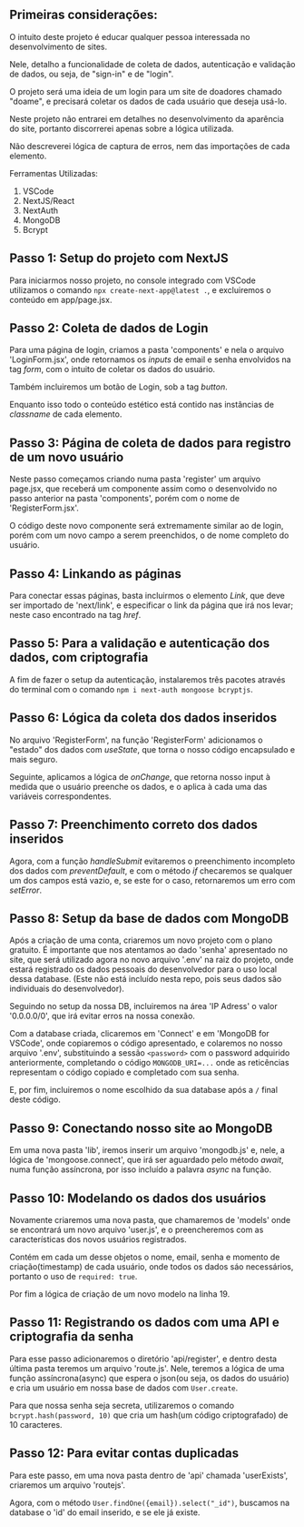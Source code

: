 ## Primeiras considerações:
O intuito deste projeto é educar qualquer pessoa interessada no desenvolvimento de sites.

Nele, detalho a funcionalidade de coleta de dados, autenticação e validação de dados, ou seja, de "sign-in" e de "login".

O projeto será uma ideia de um login para um site de doadores chamado "doame", e precisará coletar os dados de cada usuário que deseja usá-lo.

Neste projeto não entrarei em detalhes no desenvolvimento da aparência do site, portanto discorrerei apenas sobre a lógica utilizada.

Não descreverei lógica de captura de erros, nem das importações de cada elemento.


Ferramentas Utilizadas: 
1. VSCode
2. NextJS/React
3. NextAuth
4. MongoDB
5. Bcrypt


## Passo 1: Setup do projeto com NextJS
Para iniciarmos nosso projeto, no console integrado com VSCode utilizamos o comando `npx create-next-app@latest .`, e excluiremos o conteúdo em app/page.jsx.


## Passo 2: Coleta de dados de Login
Para uma página de login, criamos a pasta 'components' e nela o arquivo 'LoginForm.jsx', onde retornamos os _inputs_ de email e senha envolvidos na tag _form_, com o intuito de coletar os dados do usuário. 

Também incluiremos um botão de Login, sob a tag _button_.

Enquanto isso todo o conteúdo estético está contido nas instâncias de _classname_ de cada elemento.

## Passo 3: Página de coleta de dados para registro de um novo usuário
Neste passo começamos criando numa pasta 'register' um arquivo page.jsx, que receberá um componente assim como o desenvolvido no passo anterior na pasta 'components', porém com o nome de 'RegisterForm.jsx'.

O código deste novo componente será extremamente similar ao de login, porém com um novo campo a serem preenchidos, o de nome completo do usuário.

## Passo 4: Linkando as páginas
Para conectar essas páginas, basta incluirmos o elemento _Link_, que deve ser importado de 'next/link', e especificar o link da página que irá nos levar; neste caso encontrado na tag _href_.

## Passo 5: Para a validação e autenticação dos dados, com criptografia
A fim de fazer o setup da autenticação, instalaremos três pacotes através do terminal com o comando `npm i next-auth mongoose bcryptjs`.

## Passo 6: Lógica da coleta dos dados inseridos
No arquivo 'RegisterForm', na função 'RegisterForm' adicionamos o "estado" dos dados com _useState_, que torna o nosso código encapsulado e mais seguro. 

Seguinte, aplicamos a lógica de _onChange_, que retorna nosso input à medida que o usuário preenche os dados, e o aplica à cada uma das variáveis correspondentes.

## Passo 7: Preenchimento correto dos dados inseridos
Agora, com a função _handleSubmit_ evitaremos o preenchimento incompleto dos dados com _preventDefault_, e com o método _if_ checaremos se qualquer um dos campos está vazio, e, se este for o caso, retornaremos um erro com _setError_.

## Passo 8: Setup da base de dados com MongoDB
Após a criação de uma conta, criaremos um novo projeto com o plano gratuito. É importante que nos atentamos ao dado 'senha' apresentado no site, que será utilizado agora no novo arquivo '.env' na raiz do projeto, onde estará registrado os dados pessoais do desenvolvedor para o uso local dessa database. (Este não está incluído nesta repo, pois seus dados são individuais do desenvolvedor).

Seguindo no setup da nossa DB, incluiremos na área 'IP Adress' o valor '0.0.0.0/0', que irá evitar erros na nossa conexão.

Com a database criada, clicaremos em 'Connect' e em 'MongoDB for VSCode', onde copiaremos o código apresentado, e colaremos no nosso arquivo '.env', substituindo a sessão `<password>` com o password adquirido anteriormente, completando o código `MONGODB_URI=...` onde as reticências representam o código copiado e completado com sua senha.

E, por fim, incluiremos o nome escolhido da sua database após a `/` final deste código.

## Passo 9: Conectando nosso site ao MongoDB
Em uma nova pasta 'lib', iremos inserir um arquivo 'mongodb.js' e, nele, a lógica de 'mongoose.connect', que irá ser aguardado pelo método _await_, numa função assíncrona, por isso incluído a palavra _async_ na função.

## Passo 10: Modelando os dados dos usuários
Novamente criaremos uma nova pasta, que chamaremos de 'models' onde se encontrará um novo arquivo 'user.js', e o preencheremos com as características dos novos usuários registrados.

Contém em cada um desse objetos o nome, email, senha e momento de criação(timestamp) de cada usuário, onde todos os dados sáo necessários, portanto o uso de `required: true`.

Por fim a lógica de criação de um novo modelo na linha 19.

## Passo 11: Registrando os dados com uma API e criptografia da senha
Para esse passo adicionaremos o diretório 'api/register', e dentro desta última pasta teremos um arquivo 'route.js'. Nele, teremos a lógica de uma função assíncrona(async) que espera o json(ou seja, os dados do usuário) e cria um usuário em nossa base de dados com `User.create`.

Para que nossa senha seja secreta, utilizaremos o comando `bcrypt.hash(password, 10)` que cria um hash(um código criptografado) de 10 caracteres.

## Passo 12: Para evitar contas duplicadas
Para este passo, em uma nova pasta dentro de 'api' chamada 'userExists', criaremos um arquivo 'routejs'.

Agora, com o método `User.findOne({email}).select("_id")`, buscamos na database o 'id' do email inserido, e se ele já existe.











